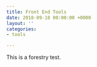 ```yaml
---
title: Front End Tools
date: 2018-09-18 00:00:00 +0000
layout: ''
categories:
- tools

---
```

This is a forestry test.
